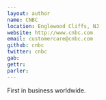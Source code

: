 ```yaml
---
layout: author 
name: CNBC 
location: Englewood Cliffs, NJ 
website: http://www.cnbc.com
email: customercare@cnbc.com
github: cnbc 
twitter: cnbc  
gab: 
gettr: 
parler: 
---
```

First in business worldwide.
